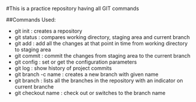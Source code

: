 #This is a practice repository having all GIT commands

##Commands Used:
- git init : creates a repository
- git status : compares working directory, staging area and current branch
- git add : add all the changes at that point in time from working directory to staging area
- git commit : commit the changes from staging area to the current branch
- git config : set or get the configuration parameters
- git log : show history of project commits
- git branch -c name : creates a new branch with given name
- git branch : lists all the branches in the repository with an indicator on current branche
- git checkout name : check out or switches to the branch name
